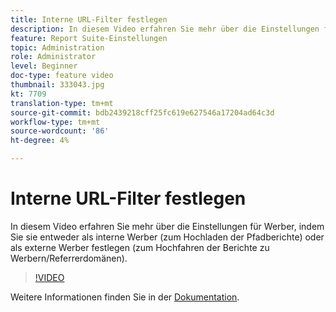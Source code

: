 ```yaml
---
title: Interne URL-Filter festlegen
description: In diesem Video erfahren Sie mehr über die Einstellungen für Werber, indem Sie sie entweder als interne Werber (zum Hochladen der Pfadberichte) oder als externe Werber festlegen (zum Hochfahren der Berichte zu Werbern/Referrerdomänen).
feature: Report Suite-Einstellungen
topic: Administration
role: Administrator
level: Beginner
doc-type: feature video
thumbnail: 333043.jpg
kt: 7709
translation-type: tm+mt
source-git-commit: bdb2439218cff25fc619e627546a17204ad64c3d
workflow-type: tm+mt
source-wordcount: '86'
ht-degree: 4%

---
```



# Interne URL-Filter festlegen

In diesem Video erfahren Sie mehr über die Einstellungen für Werber, indem Sie sie entweder als interne Werber (zum Hochladen der Pfadberichte) oder als externe Werber festlegen (zum Hochfahren der Berichte zu Werbern/Referrerdomänen).

>[!VIDEO](https://video.tv.adobe.com/v/333043/?quality=12&learn=on)

Weitere Informationen finden Sie in der [Dokumentation](https://experienceleague.adobe.com/docs/analytics/admin/admin-tools/internal-url-filter-admin.html).
